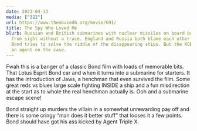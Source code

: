 ```yaml
---
date: 2023-04-13
media: ["322"]
url: https://www.themoviedb.org/movie/691/
title: The Spy Who Loved Me
blurb: Russian and British submarines with nuclear missiles on board both vanish
  from sight without a trace. England and Russia both blame each other as James
  Bond tries to solve the riddle of the disappearing ships. But the KGB also has
  an agent on the case.
---
```


Fwah this is a banger of a classic Bond film with loads of memorable bits. That Lotus Esprit Bond car and when it turns into a submarine for starters. It has the introduction of Jaws, a henchman that even survived the film. Some great reds vs blues large scale fighting INSIDE a ship and a fun misdirection at the start as to whole the real henchman actually is. Ooh and a submarine escape scene!

Bond straight up murders the villain in a somewhat unrewarding pay off and there is some cringy “man does it better stuff” that looses it a few points. Bond should have got his ass kicked by Agent Triple X.
